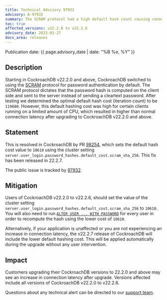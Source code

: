 ```yaml
---
title: Technical Advisory 97932
advisory: A-97932
summary: The SCRAM protocol had a high default hash count causing connection latency spikes for clients running on limited CPU. 
toc: true
affected_versions: v22.2.0 to v22.2.6
advisory_date: 2023-03-27
docs_area: releases
---
```


Publication date: {{ page.advisory_date | date: "%B %e, %Y" }}

## Description

Starting in CockroachDB v22.2.0 and above, CockroachDB switched to using the [SCRAM](../{{site.versions["stable"]}}/security-reference/scram-authentication.html) protocol for password authentication by default. The SCRAM protocol dictates that the password hash is computed on the client side and sent to the server instead of sending a cleartext password. After testing we determined the optimal default hash cost (iteration count) to be `119680`. However, this default hashing cost was high for certain clients running on a limited amount of CPU, which resulted in higher than normal connection latency after upgrading to CockroachDB v22.2.0 and above. 

## Statement

This is resolved in CockroachDB by PR [98254](https://github.com/cockroachdb/cockroach/pull/98254), which sets the default hash cost value to `10610` using the cluster setting `server.user_login.password_hashes.default_cost.scram_sha_256`. This fix has been released in 22.2.7. 

The public issue is tracked by [97932](https://github.com/cockroachdb/cockroach/issues/97932).

## Mitigation

Users of CockroachDB v22.2.0 to v22.2.6, should set the value of the cluster setting `server.user_login.password_hashes.default_cost.scram_sha_256` to `10610`. You will also need to run [`ALTER USER ... WITH PASSWORD`](../{{site.versions["stable"]}}//alter-user.html#change-a-users-password) for every user in order to recompute the hash using the lower cost of `10610`.

Alternatively, if your application is unaffected or you are not experiencing an increase in connection latency, the v22.2.7 release of CockroachDB will include the lower default hashing cost. This will be applied automatically during the upgrade without any user intervention.

## Impact

Customers upgrading their CockroachDB versions to 22.2.0 and above may see an increase in connection latency after upgrade. Versions affected include all versions of CockroachDB v22.2.0 to v22.2.6.

Questions about any technical alert can be directed to our [support team](https://support.cockroachlabs.com/).